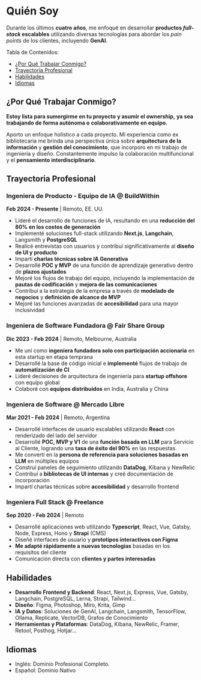# Quién Soy

Durante los últimos **cuatro años**, me enfoqué en desarrollar **productos _full-stack_ escalables** utilizando diversas tecnologías para abordar los _pain points_ de los clientes, incluyendo **GenAI**.

Tabla de Contenidos:
- [¿Por Qué Trabajar Conmigo?](#por-qu-trabajar-conmigo)
- [Trayectoria Profesional](#trayectoria-profesional)
- [Habilidades](#habilidades)
- [Idiomas](#idiomas)

## ¿Por Qué Trabajar Conmigo?

**Estoy lista para sumergirme en tu proyecto** **y asumir el ownership,** **ya sea** **trabajando de forma autónoma o** **colaborativamente en equipo.**

Aporto un enfoque holístico a cada proyecto. Mi experiencia como ex bibliotecaria me brinda una perspectiva única sobre **arquitectura de la información** y **gestión del conocimiento**, que incorporo en mi trabajo de ingeniería y diseño. Constantemente impulso la colaboración multifuncional y el **pensamiento interdisciplinario**.

## Trayectoria Profesional

### Ingeniera de Producto - Equipo de IA @ BuildWithin
**Feb 2024 - Presente** | Remoto, EE. UU.
- Lideré el desarrollo de funciones de IA, resultando en una **reducción del 80% en los costos de generación**
- Implementé soluciones full-stack utilizando **Next.js**, **Langchain**, Langsmith y **PostgreSQL**
- Realicé entrevistas con usuarios y contribuí significativamente al **diseño de UI y producto**
- Impartí **charlas técnicas sobre IA Generativa**
- Desarrollé **POC y MVP** de una función de aprendizaje generativo dentro de **plazos ajustados**
- Mejoré los flujos de trabajo del equipo, incluyendo la implementación de **pautas de codificación** y **mejora de las comunicaciones**
- Contribuí a la estrategia de la empresa a través de **modelado de negocios** y **definición de alcance de MVP**
- Mejoré las funciones avanzadas de **accesibilidad** para una mayor inclusividad

### Ingeniera de Software Fundadora @ Fair Share Group
**Dic 2023 - Feb 2024** | Remoto, Melbourne, Australia
- Me uní como **ingeniera fundadora solo con participación accionaria** en esta startup en etapa temprana
- Desarrollé la base de código inicial e **implementé** flujos de trabajo de **automatización de CI**
- Lideré decisiones de arquitectura de ingeniería para **startup offshore** con equipo global
- Colaboré con **equipos distribuidos** en India, Australia y China

### Ingeniera de Software @ Mercado Libre
**Mar 2021 - Feb 2024** | Remoto, Argentina
- Desarrollé interfaces de usuario escalables utilizando **React** con renderizado del lado del servidor
- Desarrollé **POC, MVP y V1** de una **función basada en LLM** para Servicio al Cliente, logrando una **tasa de éxito del 90%** en las respuestas.
- Me convertí en la **persona de referencia para soluciones basadas en LLM** en múltiples equipos
- Construí paneles de seguimiento utilizando **DataDog**, Kibana y NewRelic
- Contribuí a **bibliotecas de UI internas** y creé documentación de incorporación
- Impartí charlas técnicas sobre **accesibilidad** y desarrollo frontend

### Ingeniera Full Stack @ Freelance
**Sep 2020 - Feb 2024** | Remoto
- Desarrollé aplicaciones web utilizando **Typescript**, React, Vue, Gatsby, Node, Express, Hono y **Strapi** (CMS)
- Diseñé interfaces de usuario y **prototipos interactivos con Figma**
- **Me adapté rápidamente a nuevas tecnologías** basadas en los requisitos del cliente
- Comunicación directa con **clientes y partes interesadas**

## Habilidades
- **Desarrollo Frontend y Backend**: React, Next.js, Express, Vue, Gatsby, Langchain, PostgreSQL, Lerna, Strapi, Tailwind...
- **Diseño**: Figma, Photoshop, Miro, Krita, Gimp
- **IA y Datos**: Soluciones de GenAI, Langchain, Langsmith, TensorFlow, Ollama, Replicate, VectorDB, Grafos de Conocimiento
- **Herramientas y Plataformas**: DataDog, Kibana, NewRelic, Framer, Retool, Posthog, Hotjar...

## Idiomas

- Inglés: Dominio Profesional Completo.
- Español: Dominio Nativo
